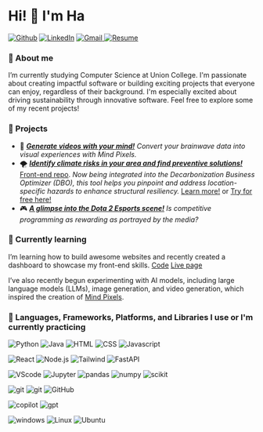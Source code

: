 # Hi! 👋 I'm Ha
<p>
  <a href="https://github.com/HaTruong05" target="_blank"><img alt="Github" src="https://img.shields.io/badge/GitHub-%2312100E.svg?&style=for-the-badge&logo=Github&logoColor=white" /></a> 
  <a href="https://www.linkedin.com/in/hahtruong/" target="_blank"><img alt="LinkedIn" src="https://img.shields.io/badge/linkedin-%230077B5.svg?&style=for-the-badge&logo=linkedin&logoColor=white" /></a> 
  <a href="truongh@union.edu" target="_blank"><img alt="Gmail" src="https://img.shields.io/badge/Gmail-D14836?style=for-the-badge&logo=gmail&logoColor=white" />
</a>
  <a href="https://drive.google.com/file/d/1Ev6bF90337zxCSU8OeXsZ3AGRIa_Cx5B/view?usp=sharing" target=_blank"><img alt="Resume" src="https://img.shields.io/badge/-Resume-lightgrey?&style=for-the-badge" /></a>
</p>

### 💬 About me
I’m currently studying Computer Science at Union College. I'm passionate about creating impactful software or building exciting projects that everyone can enjoy, 
regardless of their background. I'm especially excited about driving sustainability through innovative software. Feel free to explore some of my recent projects!

### 💬 Projects
- 🧠 [***Generate videos with your mind!***](https://github.com/HaTruong05) *Convert your brainwave data into visual experiences with Mind Pixels.*
- 🌪️ [***Identify climate risks in your area and find preventive solutions!***](https://github.com/MiguelPimentel97/crisp-x) [Front-end repo](https://github.com/Priyankaa2503/crisp-x-frontend).
*Now being integrated into the Decarbonization Business Optimizer (DBO), this tool helps you pinpoint and address location-specific hazards to enhance structural resiliency.*
[Learn more!](https://www.siemens.com/us/en/company/press/siemens-stories/usa/decarbonization-business-optimizer-green-power-siemens.html)
or [Try for free here!](https://www.dbo.siemens.com/projects)
- 🎮 [***A glimpse into the Dota 2 Esports scene!***](https://github.com/HaTruong05/Dota-2-Esports/blob/main/Dota2_Project.ipynb) *Is competitive programming as rewarding as portrayed by the media?*

### 💬 Currently learning
I’m learning how to build awesome websites and recently created a dashboard to showcase my front-end skills.
[Code](https://github.com/HaTruong05/admin-dashboard) [Live page](https://hatruong05.github.io/admin-dashboard/)

I’ve also recently begun experimenting with AI models, including large language models (LLMs), image generation, and video generation, which inspired the creation of [Mind Pixels](https://github.com/HaTruong05).

### 💬 Languages, Frameworks, Platforms, and Libraries I use or I'm currently practicing
<p>
  <a target="_blank"><img alt="Python" src="https://img.shields.io/badge/Python-3776AB?style=for-the-badge&logo=python&logoColor=white" /></a>
  <a target="_blank"><img alt="Java" src="https://img.shields.io/badge/Java-ED8B00?style=for-the-badge&logo=java&logoColor=white" /></a>
  <a target="_blank"><img alt="HTML" src="https://img.shields.io/badge/HTML-239120?style=for-the-badge&logo=html5&logoColor=white" /></a>
  <a target="_blank"><img alt="CSS" src="https://img.shields.io/badge/CSS3-1572B6?style=for-the-badge&logo=css3&logoColor=white" /></a>
  <a target="_blank"><img alt="Javascript" src="https://img.shields.io/badge/JavaScript-F7DF1E?style=for-the-badge&logo=javascript&logoColor=black" /></a>

  <a target="_blank"><img alt="React" src="https://img.shields.io/badge/React-20232A?style=for-the-badge&logo=react&logoColor=61DAFB" /></a>
  <a target="_blank"><img alt="Node.js" src="https://img.shields.io/badge/Node%20js-339933?style=for-the-badge&logo=nodedotjs&logoColor=white" /></a>
  <a target="_blank"><img alt="Tailwind" src="https://img.shields.io/badge/Tailwind_CSS-38B2AC?style=for-the-badge&logo=tailwind-css&logoColor=white" /></a>
  <a target="_blank"><img alt="FastAPI" src="https://img.shields.io/badge/FastAPI-005571?style=for-the-badge&logo=fastapi" /></a>

  <a target="_blank"><img alt="VScode" src="https://img.shields.io/badge/VSCode-0078D4?style=for-the-badge&logo=visual%20studio%20code&logoColor=white" /></a>
   <a target="_blank"><img alt="Jupyter" src="https://img.shields.io/badge/Jupyter-F37626.svg?&style=for-the-badge&logo=Jupyter&logoColor=white" /></a>
  <a target="_blank"><img alt="pandas" src="https://img.shields.io/badge/pandas-%23150458.svg?style=for-the-badge&logo=pandas&logoColor=white" /></a>
  <a target="_blank"><img alt="numpy" src="https://img.shields.io/badge/numpy-%23013243.svg?style=for-the-badge&logo=numpy&logoColor=white" /></a>
  <a target="_blank"><img alt="scikit" src="https://img.shields.io/badge/scikit--learn-%23F7931E.svg?style=for-the-badge&logo=scikit-learn&logoColor=white" /></a>

  <a target="_blank"><img alt="git" src="https://img.shields.io/badge/-Git-F05032?style=for-the-badge&logo=git&logoColor=white" /></a>
  <a target="_blank"><img alt="git" src="https://img.shields.io/badge/powershell-5391FE?style=for-the-badge&logo=powershell&logoColor=white" /></a>
  <a target="_blank"><img alt="GitHub" src="https://img.shields.io/badge/GitHub-100000?style=for-the-badge&logo=github&logoColor=white" /></a>
  
  <a target="_blank"><img alt="copilot" src="https://img.shields.io/badge/github%20copilot-000000?style=for-the-badge&logo=githubcopilot&logoColor=white" /></a>
  <a target="_blank"><img alt="gpt" src="https://img.shields.io/badge/ChatGPT-74aa9c?style=for-the-badge&logo=openai&logoColor=white" /></a>

  <a target="_blank"><img alt="windows" src="https://img.shields.io/badge/Windows-0078D6?style=for-the-badge&logo=windows&logoColor=white" /></a>
  <a target="_blank"><img alt="Linux" src="https://img.shields.io/badge/Linux-FCC624?style=for-the-badge&logo=linux&logoColor=black" /></a>
  <a target="_blank"><img alt="Ubuntu" src="https://img.shields.io/badge/Ubuntu-E95420?style=for-the-badge&logo=ubuntu&logoColor=white" /></a>
</p>                                                                                                               
                                                                                                                                              
<!--
Here are some ideas to get you started:
- 👯 I’m looking to collaborate on ...
- 🤔 I’m looking for help with ...
-  Ask me about ...
- 😄 Pronouns: ...
-  Fun fact: ...
- 📈 **My GitHub Stats:**

<p>
  <img height="180em" src="https://github-readme-stats.vercel.app/api?username=MiguelPimentel97&hide=stars&count_private=true&include_all_commits=true" />
  <img height="180em" src="https://github-readme-stats.vercel.app/api/top-langs/?username=MiguelPimentel97&count_private=true&include_all_commits=true&show_icons=true&layout=compact&langs_count=8"/>
 </p>
 
 <p>
  <a href="https://github.com/MiguelPimentel97" target="_blank"><img alt="Github" src="https://img.shields.io/badge/MiguelPimentel97-738C86?style=for-the-badge&logo=github&logoColor=white" /></a> 
  <a href="https://www.linkedin.com/in/miguelvpimentel" target="_blank"><img alt="LinkedIn" src="https://img.shields.io/badge/miguelvpimentel-738C86?style=for-the-badge&logo=linkedin&logoColor=white" /></a> 
  <a href="mailto:miguelvpimentel97@gmail.com" target="_blank"><img alt="Gmail" src="https://img.shields.io/badge/miguelvpimentel97@gmail.com-738C86?style=for-the-badge&logo=gmail&logoColor=white" /></a>
  <a href="https://drive.google.com/file/d/1-KiWV-9c0XXUGnQySlOCfMmPBBUTqHCR/view?usp=sharing" target=_blank"><img alt="Resume" src="https://img.shields.io/badge/-Resume-lightgrey?&style=for-the-badge" /></a>
</p>

-->
